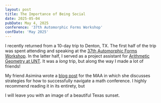 ```yaml
---
layout: post
title: The Importance of Being Social
date: 2025-05-04
pubDate: May 4, 2025
conference: '37th Automorphic Forms Workshop'
confDate: 'May 2025'
---
```


I recently returned from a 10-day trip to Denton, TX.  The first half of the trip was spent attending and speaking at the [37th Automorphic Forms Workshop](http://automorphicformsworkshop.org/pastworkshops/2025/index.html).  In the latter half, I served as a project assistant for [Arithmetic Geometry at UNT](https://sites.google.com/view/arithmetic-geometry-at-unt/).  It was a *long* trip, but along the way I made a lot of friends!  


My friend Asimina wrote a [blog post](https://maa.org/math-values/how-to-conference/) for the MAA in which she discusses strategies for how to successfully navigate a math conference.  I highly recommend reading it in its entirety, but 







I will leave you with an image of a beautiful Texas sunset.  
